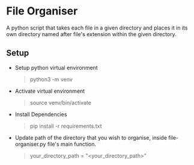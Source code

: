 # File Organiser

A python script that takes each file in a given directory and places it in its own directory named after file's extension within the given directory.

## Setup

- Setup python virtual environment
  > python3 -m venv
- Activate virtual environment
  > source venv/bin/activate
- Install Dependencies
  > pip install -r requirements.txt
- Update path of the directory that you wish to organise, inside file-organiser.py file's main function.
  > your_directory_path = "<your_directory_path>"
